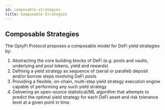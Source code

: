 ```yaml
---
id: composable-strategies
title: Composable Strategies 
---
```


## Composable Strategies

The OptyFi Protocol proposes a composable model for DeFi yield strategies by:

1. Abstracting the core building blocks of DeFi (e.g. pools and vaults, underlying and pool tokens, yield and rewards) 
2. Defining a yield strategy as sequence of (serial or parallel) deposit and/or borrow steps involving DeFi pools
3. Providing a flexible, on-chain, multi-step yield strategy execution engine capable of performing any such yield strategy  
4. Delivering an open-source statistical/ML algorithm that attempts to predict the optimal yield strategy for each DeFi asset and risk tolerance level at a given point in time.   